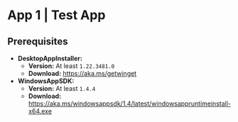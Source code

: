 # App 1 | Test App

## Prerequisites

- **DesktopAppInstaller:**
  - **Version:** At least `1.22.3481.0`
  - **Download:** https://aka.ms/getwinget
- **WindowsAppSDK:**
  - **Version:** At least `1.4.4`
  - **Download:** https://aka.ms/windowsappsdk/1.4/latest/windowsappruntimeinstall-x64.exe
